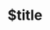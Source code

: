 ---
title: $title
second_title: Aspose.OMR per Riferimento API .NET
description: $description
type: docs
weight: $weight
url: /it/net/$ref/
---